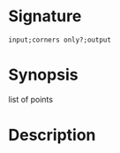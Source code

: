 # Signature
```vikid-signature
input;corners only?;output
```

# Synopsis
list of points

# Description
